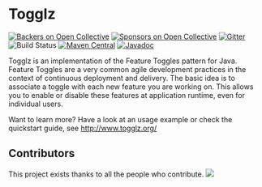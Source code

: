 # Togglz
[![Backers on Open Collective](https://opencollective.com/togglz/backers/badge.svg)](#backers) [![Sponsors on Open Collective](https://opencollective.com/togglz/sponsors/badge.svg)](#sponsors) [![Gitter](https://badges.gitter.im/togglz/togglz.svg)](https://gitter.im/togglz/togglz)
![Build Status](https://github.com/togglz/togglz/workflows/Java%20CI/badge.svg)
[![Maven Central](https://img.shields.io/maven-central/v/org.togglz/togglz-core.svg)](https://maven-badges.herokuapp.com/maven-central/org.togglz/togglz-core)
[![Javadoc](https://javadoc-emblem.rhcloud.com/doc/org.togglz/togglz-core/badge.svg?prefix=v&color=blue)](http://www.javadoc.io/doc/org.togglz/togglz-core)

Togglz is an implementation of the Feature Toggles pattern for Java. Feature Toggles are a very common agile development practices in the context of continuous deployment and delivery. The basic idea is to associate a toggle with each new feature you are working on. This allows you to enable or disable these features at application runtime, even for individual users.

Want to learn more? Have a look at an usage example or check the quickstart guide, see http://www.togglz.org/ 

## Contributors

This project exists thanks to all the people who contribute. 
<a href="../../graphs/contributors"><img src="https://opencollective.com/togglz/contributors.svg?width=890" /></a>
